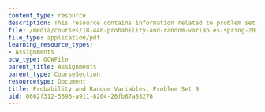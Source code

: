 ```yaml
---
content_type: resource
description: This resource contains information related to problem set 9.
file: /media/courses/18-440-probability-and-random-variables-spring-2014/0662f3125596a911820426fb87a88276_MIT18_440S14_ProblemSet9.pdf
file_type: application/pdf
learning_resource_types:
- Assignments
ocw_type: OCWFile
parent_title: Assignments
parent_type: CourseSection
resourcetype: Document
title: Probability and Random Variables, Problem Set 9
uid: 0662f312-5596-a911-8204-26fb87a88276
---
```

